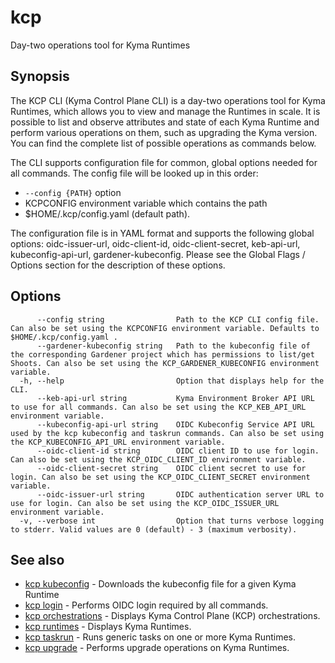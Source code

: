# kcp
Day-two operations tool for Kyma Runtimes

## Synopsis

The KCP CLI (Kyma Control Plane CLI) is a day-two operations tool for Kyma Runtimes, which allows you to view and manage the Runtimes in scale.
It is possible to list and observe attributes and state of each Kyma Runtime and perform various operations on them, such as upgrading the Kyma version.
You can find the complete list of possible operations as commands below.

The CLI supports configuration file for common, global options needed for all commands. The config file will be looked up in this order:
  - `--config {PATH}` option
  - KCPCONFIG environment variable which contains the path
  - $HOME/.kcp/config.yaml (default path).

The configuration file is in YAML format and supports the following global options: oidc-issuer-url, oidc-client-id, oidc-client-secret, keb-api-url, kubeconfig-api-url, gardener-kubeconfig.
Please see the Global Flags / Options section for the description of these options.

## Options

```
      --config string                Path to the KCP CLI config file. Can also be set using the KCPCONFIG environment variable. Defaults to $HOME/.kcp/config.yaml .
      --gardener-kubeconfig string   Path to the kubeconfig file of the corresponding Gardener project which has permissions to list/get Shoots. Can also be set using the KCP_GARDENER_KUBECONFIG environment variable.
  -h, --help                         Option that displays help for the CLI.
      --keb-api-url string           Kyma Environment Broker API URL to use for all commands. Can also be set using the KCP_KEB_API_URL environment variable.
      --kubeconfig-api-url string    OIDC Kubeconfig Service API URL used by the kcp kubeconfig and taskrun commands. Can also be set using the KCP_KUBECONFIG_API_URL environment variable.
      --oidc-client-id string        OIDC client ID to use for login. Can also be set using the KCP_OIDC_CLIENT_ID environment variable.
      --oidc-client-secret string    OIDC client secret to use for login. Can also be set using the KCP_OIDC_CLIENT_SECRET environment variable.
      --oidc-issuer-url string       OIDC authentication server URL to use for login. Can also be set using the KCP_OIDC_ISSUER_URL environment variable.
  -v, --verbose int                  Option that turns verbose logging to stderr. Valid values are 0 (default) - 3 (maximum verbosity).
```

## See also

* [kcp kubeconfig](kcp_kubeconfig.md)	 - Downloads the kubeconfig file for a given Kyma Runtime
* [kcp login](kcp_login.md)	 - Performs OIDC login required by all commands.
* [kcp orchestrations](kcp_orchestrations.md)	 - Displays Kyma Control Plane (KCP) orchestrations.
* [kcp runtimes](kcp_runtimes.md)	 - Displays Kyma Runtimes.
* [kcp taskrun](kcp_taskrun.md)	 - Runs generic tasks on one or more Kyma Runtimes.
* [kcp upgrade](kcp_upgrade.md)	 - Performs upgrade operations on Kyma Runtimes.

